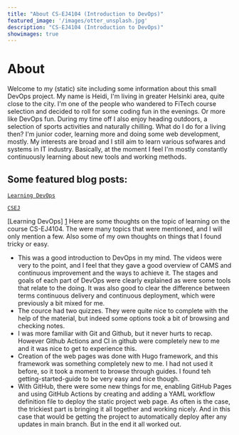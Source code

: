 ```yaml
---
title: "About CS-EJ4104 (Introduction to DevOps)"
featured_image: '/images/otter_unsplash.jpg'
description: "CS-EJ4104 (Introduction to DevOps)"
showimages: true
---
```

# About
Welcome to my (static) site including some information about this small DevOps project. My name is Heidi, I'm living in greater Helsinki area, quite close to the city. I'm one of the people who wandered to FiTech course selection and decided to roll for some coding fun in the evenings. Or more like DevOps fun. During my time off I also enjoy heading outdoors, a selection of sports activities and naturally chilling. What do I do for a living then? I'm junior coder, learning more and doing some web development, mostly. My interests are broad and I still aim to learn various sofwares and systems in IT industry. Basically, at the moment I feel I'm mostly constantly continuously learning about new tools and working methods.

## Some featured blog posts:
[`Learning DevOps`](https://cs-ej4104-fall-2020.github.io/heidiali-project/post/learningdevops/)

[`CSEJ`](https://cs-ej4104-fall-2020.github.io/heidiali-project/post/csej/)

[Learning DevOps] [1]
Here are some thoughts on the topic of learning on the course CS-EJ4104. The were many topics that were mentioned, and I will only mention a few. Also some of my own thoughts on things that I found tricky or easy. 
- This was a good introduction to DevOps in my mind. The videos were very to the point, and I feel that they gave a good overview of CAMS and continuous improvement and the ways to achieve it. The stages and goals of each part of DevOps were clearly explained as were some tools that relate to the doing. It was also good to clear the difference between terms continuous delivery and continuous deployment, which were previously a bit mixed for me. 
- The cource had two quizzes. They were quite nice to complete with the help of the material, but indeed some options took a bit of browsing and checking notes. 
- I was more familiar with Git and Github, but it never hurts to recap. However Github Actions and CI in github were completely new to me and it was nice to get to experience this. 
- Creation of the web pages was done with Hugo framework, and this framework was something completely new to me. I had not used it before, so it took a moment to browse through guides. I found teh getting-started-guide to be very easy and nice though. 
- With GitHub, there were some new things for me, enabling GitHub Pages and using GitHub Actions by creating and adding a YAML workflow definition file to deploy the static project web page. As often is the case, the trickiest part is bringing it all together and working nicely. And in this case that would be getting the project to automatically deploy after any updates in main branch. But in the end it all worked out. 

[1]: https://cs-ej4104-fall-2020.github.io/heidiali-project/post/learningdevops/


